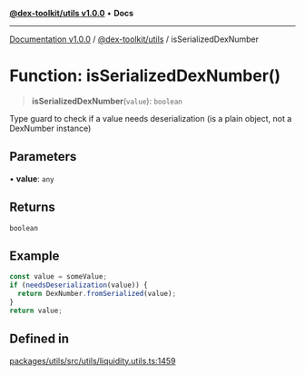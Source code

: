 [**@dex-toolkit/utils v1.0.0**](../README.md) • **Docs**

***

[Documentation v1.0.0](../../../packages.md) / [@dex-toolkit/utils](../README.md) / isSerializedDexNumber

# Function: isSerializedDexNumber()

> **isSerializedDexNumber**(`value`): `boolean`

Type guard to check if a value needs deserialization (is a plain object, not a DexNumber instance)

## Parameters

• **value**: `any`

## Returns

`boolean`

## Example

```typescript
const value = someValue;
if (needsDeserialization(value)) {
  return DexNumber.fromSerialized(value);
}
return value;
```

## Defined in

[packages/utils/src/utils/liquidity.utils.ts:1459](https://github.com/niZmosis/dex-toolkit/blob/3d8b41b44787b30fbea5de3ab4737662ffb61bc8/packages/utils/src/utils/liquidity.utils.ts#L1459)
